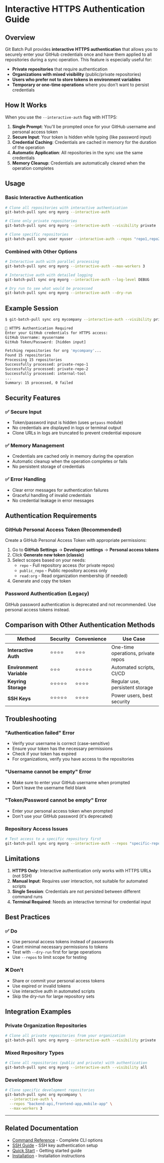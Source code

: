 # Interactive HTTPS Authentication Guide

## Overview

Git Batch Pull provides **interactive HTTPS authentication** that allows you to securely enter your GitHub credentials once and have them applied to all repositories during a sync operation. This feature is especially useful for:

- **Private repositories** that require authentication
- **Organizations with mixed visibility** (public/private repositories)
- **Users who prefer not to store tokens in environment variables**
- **Temporary or one-time operations** where you don't want to persist credentials

## How It Works

When you use the `--interactive-auth` flag with HTTPS:

1. **Single Prompt**: You'll be prompted once for your GitHub username and personal access token
2. **Secure Input**: Your token is hidden while typing (like password input)
3. **Credential Caching**: Credentials are cached in memory for the duration of the operation
4. **Automatic Application**: All repositories in the sync use the same credentials
5. **Memory Cleanup**: Credentials are automatically cleared when the operation completes

## Usage

### Basic Interactive Authentication

```bash
# Clone all repositories with interactive authentication
git-batch-pull sync org myorg --interactive-auth

# Clone only private repositories
git-batch-pull sync org myorg --interactive-auth --visibility private

# Clone specific repositories
git-batch-pull sync user myuser --interactive-auth --repos "repo1,repo2,repo3"
```

### Combined with Other Options

```bash
# Interactive auth with parallel processing
git-batch-pull sync org myorg --interactive-auth --max-workers 3

# Interactive auth with detailed logging
git-batch-pull sync org myorg --interactive-auth --log-level DEBUG

# Dry run to see what would be processed
git-batch-pull sync org myorg --interactive-auth --dry-run
```

## Example Session

```bash
$ git-batch-pull sync org mycompany --interactive-auth --visibility private

🔐 HTTPS Authentication Required
Enter your GitHub credentials for HTTPS access:
GitHub Username: myusername
GitHub Token/Password: [hidden input]

Fetching repositories for org 'mycompany'...
Found 15 repositories
Processing 15 repositories
Successfully processed: private-repo-1
Successfully processed: private-repo-2
Successfully processed: internal-tool
...
Summary: 15 processed, 0 failed
```

## Security Features

### ✅ Secure Input
- Token/password input is hidden (uses `getpass` module)
- No credentials are displayed in logs or terminal output
- Clone URLs in logs are truncated to prevent credential exposure

### ✅ Memory Management
- Credentials are cached only in memory during the operation
- Automatic cleanup when the operation completes or fails
- No persistent storage of credentials

### ✅ Error Handling
- Clear error messages for authentication failures
- Graceful handling of invalid credentials
- No credential leakage in error messages

## Authentication Requirements

### GitHub Personal Access Token (Recommended)
Create a GitHub Personal Access Token with appropriate permissions:

1. Go to **GitHub Settings** → **Developer settings** → **Personal access tokens**
2. Click **Generate new token (classic)**
3. Select scopes based on your needs:
   - `repo` - Full repository access (for private repos)
   - `public_repo` - Public repository access only
   - `read:org` - Read organization membership (if needed)
4. Generate and copy the token

### Password Authentication (Legacy)
GitHub password authentication is deprecated and not recommended. Use personal access tokens instead.

## Comparison with Other Authentication Methods

| Method | Security | Convenience | Use Case |
|--------|----------|-------------|----------|
| **Interactive Auth** | ⭐⭐⭐⭐ | ⭐⭐⭐ | One-time operations, private repos |
| **Environment Variable** | ⭐⭐⭐ | ⭐⭐⭐⭐⭐ | Automated scripts, CI/CD |
| **Keyring Storage** | ⭐⭐⭐⭐⭐ | ⭐⭐⭐⭐ | Regular use, persistent storage |
| **SSH Keys** | ⭐⭐⭐⭐⭐ | ⭐⭐⭐⭐ | Power users, best security |

## Troubleshooting

### "Authentication failed" Error
- Verify your username is correct (case-sensitive)
- Ensure your token has the necessary permissions
- Check if your token has expired
- For organizations, verify you have access to the repositories

### "Username cannot be empty" Error
- Make sure to enter your GitHub username when prompted
- Don't leave the username field blank

### "Token/Password cannot be empty" Error
- Enter your personal access token when prompted
- Don't use your GitHub password (it's deprecated)

### Repository Access Issues
```bash
# Test access to a specific repository first
git-batch-pull sync org myorg --interactive-auth --repos "specific-repo" --dry-run
```

## Limitations

1. **HTTPS Only**: Interactive authentication only works with HTTPS URLs (not SSH)
2. **Manual Input**: Requires user interaction, not suitable for automated scripts
3. **Single Session**: Credentials are not persisted between different command runs
4. **Terminal Required**: Needs an interactive terminal for credential input

## Best Practices

### ✅ Do
- Use personal access tokens instead of passwords
- Grant minimal necessary permissions to tokens
- Test with `--dry-run` first for large operations
- Use `--repos` to limit scope for testing

### ❌ Don't
- Share or commit your personal access tokens
- Use expired or invalid tokens
- Use interactive auth in automated scripts
- Skip the dry-run for large repository sets

## Integration Examples

### Private Organization Repositories
```bash
# Clone all private repositories from your organization
git-batch-pull sync org myorg --interactive-auth --visibility private
```

### Mixed Repository Types
```bash
# Clone all repositories (public and private) with authentication
git-batch-pull sync org myorg --interactive-auth --visibility all
```

### Development Workflow
```bash
# Clone specific development repositories
git-batch-pull sync org mycompany \
  --interactive-auth \
  --repos "backend-api,frontend-app,mobile-app" \
  --max-workers 3
```

---

## Related Documentation

- [Command Reference](COMMAND_REFERENCE.md) - Complete CLI options
- [SSH Guide](SSH_GUIDE.md) - SSH key authentication setup
- [Quick Start](QUICK_START.md) - Getting started guide
- [Installation](INSTALLATION.md) - Installation instructions
